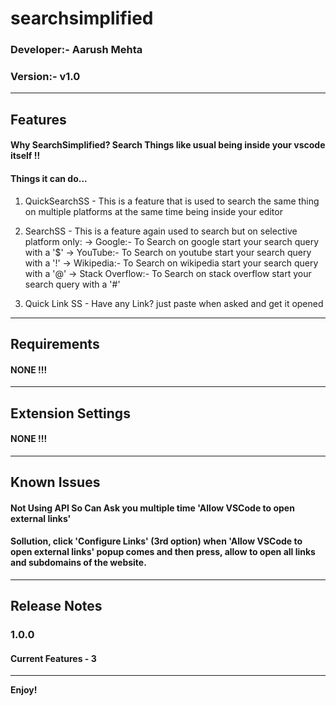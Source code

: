 # searchsimplified

### Developer:- Aarush Mehta

### Version:- v1.0

---

## Features

#### Why SearchSimplified? Search Things like usual being inside your vscode itself !!

#### Things it can do...

1. QuickSearchSS - This is a feature that is used to search the same thing on multiple platforms at the same time being inside your editor

2. SearchSS - This is a feature again used to search but on selective platform only:
   -> Google:- To Search on google start your search query with a '$'
   -> YouTube:- To Search on youtube start your search query with a '!'
   -> Wikipedia:- To Search on wikipedia start your search query with a '@'
   -> Stack Overflow:- To Search on stack overflow start your search query with a '#'

3. Quick Link SS - Have any Link? just paste when asked and get it opened

---

## Requirements

#### NONE !!!

---

## Extension Settings

#### NONE !!!

---

## Known Issues

#### Not Using API So Can Ask you multiple time 'Allow VSCode to open external links'

#### Sollution, click 'Configure Links' (3rd option) when 'Allow VSCode to open external links' popup comes and then press, allow to open all links and subdomains of the website.

---

## Release Notes

### 1.0.0

#### Current Features - 3

---

**Enjoy!**
